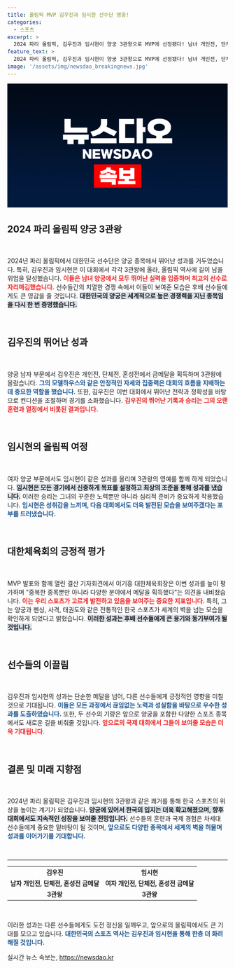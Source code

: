 ```yaml
---
title: 올림픽 MVP 김우진과 임시현 선수단 영웅!
categories:
  - 스포츠
excerpt: >
  2024 파리 올림픽, 김우진과 임시현이 양궁 3관왕으로 MVP에 선정됐다! 남녀 개인전, 단체전에서 금메달을 거머쥔 두 선수의 화려한 성과와 대한체육회장의 격려 메시지를 확인해보세요!
feature_text: >
  2024 파리 올림픽, 김우진과 임시현이 양궁 3관왕으로 MVP에 선정됐다! 남녀 개인전, 단체전에서 금메달을 거머쥔 두 선수의 화려한 성과와 대한체육회장의 격려 메시지를 확인해보세요!
image: '/assets/img/newsdao_breakingnews.jpg'
---
```


<p><img src="/assets/img/newsdao_breakingnews.jpg" alt="koreaapp 속보" /></p>

<h2 data-ke-size="size26">2024 파리 올림픽 양궁 3관왕</h2>

<p data-ke-size="size16">&nbsp;</p>

<p>2024년 파리 올림픽에서 대한민국 선수단은 양궁 종목에서 뛰어난 성과를 거두었습니다. 특히, 김우진과 임시현은 이 대회에서 각각 3관왕에 올라, 올림픽 역사에 길이 남을 위업을 달성했습니다. <b><span style="color: #ee2323;">이들은 남녀 양궁에서 모두 뛰어난 실력을 입증하며 최고의 선수로 자리매김했습니다.</span></b> 선수들간의 치열한 경쟁 속에서 이들이 보여준 모습은 후배 선수들에게도 큰 영감을 줄 것입니다. <b><span style="background-color: #21538527;">대한민국의 양궁은 세계적으로 높은 경쟁력을 지닌 종목임을 다시 한 번 증명했습니다.</span></b> </p>

<p data-ke-size="size16">&nbsp;</p>

<h2 data-ke-size="size26">김우진의 뛰어난 성과</h2>

<p data-ke-size="size16">&nbsp;</p>

<p>양궁 남자 부문에서 김우진은 개인전, 단체전, 혼성전에서 금메달을 획득하며 3관왕에 올랐습니다. <b><span style="color: #1a5490;">그의 모델하우스와 같은 안정적인 자세와 집중력은 대회의 흐름을 지배하는 데 중요한 역할을 했습니다.</span></b> 또한, 김우진은 이번 대회에서 뛰어난 전략과 정확성을 바탕으로 컨디션을 조절하며 경기를 소화했습니다. <b><span style="color: #ee2323;">김우진의 뛰어난 기록과 승리는 그의 오랜 훈련과 열정에서 비롯된 결과입니다.</span></b> </p>

<p data-ke-size="size16">&nbsp;</p>

<h2 data-ke-size="size26">임시현의 올림픽 여정</h2>

<p data-ke-size="size16">&nbsp;</p>

<p>여자 양궁 부문에서도 임시현이 같은 성과를 올리며 3관왕의 영예를 함께 하게 되었습니다. <b><span style="background-color: #21538527;">임시현은 모든 경기에서 신중하게 목표를 설정하고 최상의 조준을 통해 성과를 냈습니다.</span></b> 이러한 승리는 그녀의 꾸준한 노력뿐만 아니라 심리적 준비가 중요하게 작용했습니다. <b><span style="color: #1a5490;">임시현은 성취감을 느끼며, 다음 대회에서도 더욱 발전된 모습을 보여주겠다는 포부를 드러냈습니다.</span></b> </p>

<p data-ke-size="size16">&nbsp;</p>

<h2 data-ke-size="size26">대한체육회의 긍정적 평가</h2>

<p data-ke-size="size16">&nbsp;</p>

<p>MVP 발표와 함께 열린 결산 기자회견에서 이기흥 대한체육회장은 이번 성과를 높이 평가하며 "중복한 종목뿐만 아니라 다양한 분야에서 메달을 획득했다"는 의견을 내비쳤습니다. <b><span style="color: #ee2323;">이는 우리 스포츠가 고르게 발전하고 있음을 보여주는 중요한 지표입니다.</span></b> 특히, 그는 양궁과 펜싱, 사격, 태권도와 같은 전통적인 한국 스포츠가 세계의 벽을 넘는 모습을 확인하게 되었다고 밝혔습니다. <b><span style="background-color: #21538527;">이러한 성과는 후배 선수들에게 큰 용기와 동기부여가 될 것입니다.</span></b> </p>

<p data-ke-size="size16">&nbsp;</p>

<h2 data-ke-size="size26">선수들의 이끌림</h2>

<p data-ke-size="size16">&nbsp;</p>

<p>김우진과 임시현의 성과는 단순한 메달을 넘어, 다른 선수들에게 긍정적인 영향을 미칠 것으로 기대됩니다. <b><span style="color: #1a5490;">이들은 모든 과정에서 끊임없는 노력과 성실함을 바탕으로 우수한 성과를 도출하였습니다.</span></b> 또한, 두 선수의 기량은 앞으로 양궁을 포함한 다양한 스포츠 종목에서도 새로운 길을 비춰줄 것입니다. <b><span style="color: #ee2323;">앞으로의 국제 대회에서 그들이 보여줄 모습은 더욱 기대됩니다.</span></b> </p>

<p data-ke-size="size16">&nbsp;</p>

<h2 data-ke-size="size26">결론 및 미래 지향점</h2>

<p data-ke-size="size16">&nbsp;</p>

<p>2024년 파리 올림픽은 김우진과 임시현의 3관왕과 같은 쾌거를 통해 한국 스포츠의 위상을 높이는 계기가 되었습니다. <b><span style="background-color: #21538527;">양궁에 있어서 한국의 입지는 더욱 확고해졌으며, 향후 대회에서도 지속적인 성장을 보여줄 전망입니다.</span></b> 선수들의 훈련과 국제 경험은 차세대 선수들에게 중요한 밑바탕이 될 것이며, <b><span style="color: #1a5490;">앞으로도 다양한 종목에서 세계의 벽을 허물며 성과를 이어가기를 기대합니다.</span></b> </p>

<p data-ke-size="size16">&nbsp;</p>

<hr>

<table style="width:100%;">
    <tr>
        <td style="text-align: center; height: 17px;"><b>김우진</b></td>
        <td style="text-align: center; height: 17px;"><b>임시현</b></td>
    </tr>
    <tr>
        <td style="text-align: center; height: 17px;"><b>남자 개인전, 단체전, 혼성전 금메달</b></td>
        <td style="text-align: center; height: 17px;"><b>여자 개인전, 단체전, 혼성전 금메달</b></td>
    </tr>
    <tr>
        <td style="text-align: center; height: 17px;"><b>3관왕</b></td>
        <td style="text-align: center; height: 17px;"><b>3관왕</b></td>
    </tr>
</table>

<p data-ke-size="size16">&nbsp;</p>

<p>이러한 성과는 다른 선수들에게도 도전 정신을 일깨우고, 앞으로의 올림픽에서도 큰 기대를 모으고 있습니다. <b><span style="color: #1a5490;">대한민국의 스포츠 역사는 김우진과 임시현을 통해 한층 더 화려해질 것입니다.</span></b> </p>

<p data-ke-size="size16"></p>
실시간 뉴스 속보는, <a href="https://newsdao.kr" rel="dofollow">https://newsdao.kr</a>


